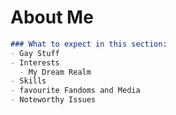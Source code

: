 # About Me

```markdown
### What to expect in this section: 
- Gay Stuff
- Interests
  - My Dream Realm
- Skills
- favourite Fandoms and Media
- Noteworthy Issues
```


